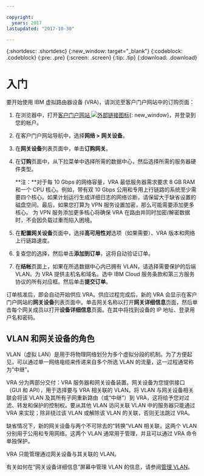 ```yaml
---

copyright:
  years: 2017
lastupdated: "2017-10-30"

---
```


{:shortdesc: .shortdesc}
{:new_window: target="_blank"}
{:codeblock: .codeblock}
{:pre: .pre}
{:screen: .screen}
{:tip: .tip}
{:download: .download}


# 入门
要开始使用 IBM 虚拟路由器设备 (VRA)，请浏览至客户门户网站中的订购页面：

1. 在浏览器中，打开[客户门户网站 ![外部链接图标](../../icons/launch-glyph.svg "外部链接图标")](https://control.softlayer.com/){: new_window}，并登录到您的帐户。
2. 在客户门户网站导航中，选择**网络 > 网关设备**。
3. 在**网关设备**列表页面中，单击**订购网关**。
4. 在**订购**页面中，从下拉菜单中选择所需的数据中心，然后选择所需的服务器硬件类型。

    **注：**对于每 10 Gbps 的网络容量，VRA 最低服务器需求要求 8 GB RAM 和一个 CPU 核心。例如，带有双 10 Gbps 公用和专用上行链路的系统至少需要四个核心。如果计划运行生成详细日志的网络诊断，请保留大于缺省设置的磁盘空间。最后，如果您打算为 VPN 服务设置加密，那么可能需要添加更多核心。 为 VPN 服务添加更多核心将确保 VRA 在路由并同时加密/解密数据时，不会因负载过重而陷入困境。

5. 在**配置网关设备**页面中，选择**高可用性对**选项（如果需要）、VRA 版本和网络上行链路速度。
6. 复查您的选择，然后单击**添加到订单**，这将自动验证订单。
7. 在**结帐**页面上，如果在所选数据中心内已拥有 VLAN，请选择需要保护的后端 VLAN。为 VRA 提供主机名和域名。选中 IBM Cloud 服务条款和第三方服务协议的所有对应框。然后单击**提交订单**。

订单核准后，即会自动开始供应 VRA。供应过程完成后，新的 VRA 会显示在客户门户网站的**网关设备**列表页面中。单击网关名称以打开**网关详细信息**页面，然后单击每个网关成员以打开**设备详细信息**页面。在其中将找到设备的 IP 地址、登录用户名和密码。  
 
## VLAN 和网关设备的角色
VLAN（虚拟 LAN）是用于将物理网络划分为多个虚拟分段的机制。为了方便起见，可以通过单一网络电缆来传递来自多个所选 VLAN 的流量，这一过程通常称为“中继”。

VRA 分为两部分交付：VRA 服务器和网关设备装置。网关设备为您提供接口（GUI 和 API），用于选择要与 VRA 相关联的 VLAN。将 VLAN 与网关设备相关联会将该 VLAN 及其所有子网重新路由（或“中继”）到 VRA，这将给予您对过滤、转发和保护的控制权。要从其他 VLAN 访问关联 VLAN 中的服务器只能通过 VRA 来实现；除非绕过该 VLAN 或解除该 VLAN 的关联，否则无法跳过 VRA。

缺省情况下，新的网关设备与两个不可除去的“转换”VLAN 相关联，这两个 VLAN 分别用于公用和专用网络。这两个 VLAN 通常用于管理，并且可以通过 VRA 命令单独保护。

VRA 只能管理通过网关设备与其关联的 VLAN。

有关如何在“网关设备详细信息”屏幕中管理 VLAN 的信息，请参阅[管理 VLAN](manage-vlans.html)。
